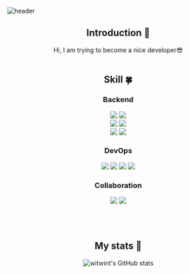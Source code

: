 <!--
**witwint/witwint** is a ✨ _special_ ✨ repository because its `README.md` (this file) appears on your GitHub profile.
 
Here are some ideas to get you  started:
- 🔭 I’m currently working on ...
- 🌱 I’m currently learning ...
- 👯 I’m looking to collaborate on ...
- 🤔 I’m looking for help with ...
- 💬 Ask me about ...
- 📫 How to reach me: ...
-->
<!-- 헤더 -->
![header](https://capsule-render.vercel.app/api?type=slice&color=auto&height=200&section=header&text=Hello&desc=I'm%20Witwint&fontSize=60&rotate=14&fontAlignY=25&fontAlign=75&descAlignY=43&descAlign=80&&animation=twinkling)

<div align=center>
<!--소개-->

## Introduction :raised_hands:
Hi, I am trying to become a nice developer😎
<br/><br/>
 
 
 <!--기술스택-->
  ## Skill :four_leaf_clover:

  <!--백-->
  ### Backend
   <img src="https://img.shields.io/badge/Java-007396?style=flat&logo=Java&logoColor=white"/>
   <img src="https://img.shields.io/badge/Python-3776AB?style=flat&logo=Python&logoColor=white"/>
   <br>
   
   <img src="https://img.shields.io/badge/Spring-6DB33F?style=flat&logo=Spring&logoColor=white"/>
   <img src="https://img.shields.io/badge/Django-092E20?style=flat&logo=Django&logoColor=white"/>
   <br>
   
   <img src="https://img.shields.io/badge/IntelliJ IDEA-000000?style=flat&logo=IntelliJ IDEA&logoColor=white"/>
   <img src="https://img.shields.io/badge/Visual Studio Code-007ACC?style=flat&logo=Visual Studio Code&logoColor=white"/>
  <br/>
   
### DevOps
<img src="https://img.shields.io/badge/Amazon EC2-FF9900?style=flat&logo=Amazon EC2&logoColor=white"/>
<img src="https://img.shields.io/badge/MySQL-4479A1?style=flat&logo=MySQL&logoColor=white"/>
   <img src="https://img.shields.io/badge/H2-007396?style=flat&logo=H2&logoColor=white"/>
   <img src="https://img.shields.io/badge/NGINX-009639?style=flat&logo=NGINX&logoColor=white"/>
  <br/>
   

### Collaboration
<img src="https://img.shields.io/badge/Slack-4A154B?style=flat&logo=Slack&logoColor=white"/>
   <img src="https://img.shields.io/badge/Git-F05032?style=flat&logo=Git&logoColor=white"/>
  <br/>
   

  
 <!--공부중 -->
 
   <!--## Studying :pencil2: -->

  
 <!--언어 및 툴 --> <br/>

 <br/>
 <br/>
  
  ## My stats :muscle:
   ![witwint's GitHub stats](https://github-readme-stats.vercel.app/api?username=witwint&show_icons=true)
  
  
  
 <!--알고리즘 -->
 <!-- <a href="https://github.com/yoon828/Algorithm" > -->
 

 <!--## Problem Solving :muscle: -->
 
<!-- [![Solved.ac Profile](http://mazassumnida.wtf/api/generate_badge?boj=a1unknown789)](https://solved.ac/a1unknown789)<br/> <img src="https://img.shields.io/badge/Java-007396?style=flat&logo=Java&logoColor=white"/> -->


  
 
</div>
